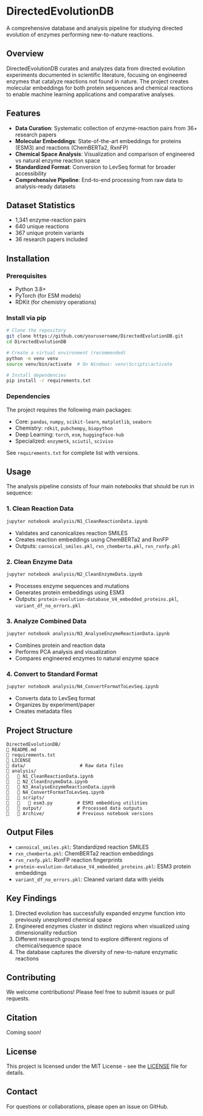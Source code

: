 # DirectedEvolutionDB



A comprehensive database and analysis pipeline for studying directed evolution of enzymes performing new-to-nature reactions.

## Overview  

DirectedEvolutionDB curates and analyzes data from directed evolution experiments documented in scientific literature, focusing on engineered enzymes that catalyze reactions not found in nature. The project creates molecular embeddings for both protein sequences and chemical reactions to enable machine learning applications and comparative analyses.

## Features 


- **Data Curation**: Systematic collection of enzyme-reaction pairs from 36+ research papers
- **Molecular Embeddings**: State-of-the-art embeddings for proteins (ESM3) and reactions (ChemBERTa2, RxnFP)
- **Chemical Space Analysis**: Visualization and comparison of engineered vs natural enzyme reaction space
- **Standardized Format**: Conversion to LevSeq format for broader accessibility
- **Comprehensive Pipeline**: End-to-end processing from raw data to analysis-ready datasets

## Dataset Statistics  

- 1,341 enzyme-reaction pairs
- 640 unique reactions
- 367 unique protein variants
- 36 research papers included

## Installation  

### Prerequisites  

- Python 3.8+
- PyTorch (for ESM models)
- RDKit (for chemistry operations)

### Install via pip  


```bash
# Clone the repository
git clone https://github.com/yourusername/DirectedEvolutionDB.git
cd DirectedEvolutionDB

# Create a virtual environment (recommended)
python -m venv venv
source venv/bin/activate  # On Windows: venv\Scripts\activate

# Install dependencies
pip install -r requirements.txt
```

### Dependencies  

The project requires the following main packages:
- Core: `pandas`, `numpy`, `scikit-learn`, `matplotlib`, `seaborn`
- Chemistry: `rdkit`, `pubchempy`, `biopython`
- Deep Learning: `torch`, `esm`, `huggingface-hub`
- Specialized: `enzymetk`, `sciutil`, `sciviso`

See `requirements.txt` for complete list with versions.

## Usage  

The analysis pipeline consists of four main notebooks that should be run in sequence:

### 1. Clean Reaction Data  
```bash
jupyter notebook analysis/N1_CleanReactionData.ipynb
```
- Validates and canonicalizes reaction SMILES
- Creates reaction embeddings using ChemBERTa2 and RxnFP
- Outputs: `cannoical_smiles.pkl`, `rxn_chemberta.pkl`, `rxn_rxnfp.pkl`

### 2. Clean Enzyme Data 

```bash
jupyter notebook analysis/N2_CleanEnzymeData.ipynb
```
- Processes enzyme sequences and mutations
- Generates protein embeddings using ESM3
- Outputs: `protein-evolution-database_V4_embedded_proteins.pkl`, `variant_df_no_errors.pkl`

### 3. Analyze Combined Data  

```bash
jupyter notebook analysis/N3_AnalyseEnzymeReactionData.ipynb
```
- Combines protein and reaction data
- Performs PCA analysis and visualization
- Compares engineered enzymes to natural enzyme space

### 4. Convert to Standard Format  

```bash
jupyter notebook analysis/N4_ConvertFormatToLevSeq.ipynb
```
- Converts data to LevSeq format
- Organizes by experiment/paper
- Creates metadata files

## Project Structure  


```
DirectedEvolutionDB/
   README.md
   requirements.txt
   LICENSE
   data/                    # Raw data files
   analysis/
      N1_CleanReactionData.ipynb
      N2_CleanEnzymeData.ipynb
      N3_AnalyseEnzymeReactionData.ipynb
      N4_ConvertFormatToLevSeq.ipynb
      scripts/
         esm3.py         # ESM3 embedding utilities
      output/             # Processed data outputs
      Archive/            # Previous notebook versions
```

## Output Files  


- `cannoical_smiles.pkl`: Standardized reaction SMILES
- `rxn_chemberta.pkl`: ChemBERTa2 reaction embeddings
- `rxn_rxnfp.pkl`: RxnFP reaction fingerprints
- `protein-evolution-database_V4_embedded_proteins.pkl`: ESM3 protein embeddings
- `variant_df_no_errors.pkl`: Cleaned variant data with yields

## Key Findings  


1. Directed evolution has successfully expanded enzyme function into previously unexplored chemical space
2. Engineered enzymes cluster in distinct regions when visualized using dimensionality reduction
3. Different research groups tend to explore different regions of chemical/sequence space
4. The database captures the diversity of new-to-nature enzymatic reactions

## Contributing  


We welcome contributions! Please feel free to submit issues or pull requests.

## Citation

Coming soon!

## License

This project is licensed under the MIT License - see the [LICENSE](LICENSE) file for details.

## Contact

For questions or collaborations, please open an issue on GitHub.
